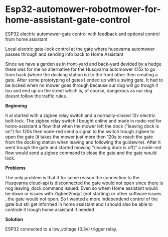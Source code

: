 # Esp32-automower-robotmower-for-home-assistant-gate-control
ESP32 electric automower-gate control with feedback and optional control from home assistant

Local electric gate-lock control at the gate where husqvarna automower passes through and sending info back to Home Assistant

Since we have a garden as in front-yard and back-yard devided by a hedge there was for me no alternative for the Husqvarna automower 415x to go from back (where the docking station is) to the front other then creating a gate. After some prototyping of gates I ended up with a swing gate. It had to be locked when no mower goes through because our dog will go trough it too and end up on the street which is, of course, dangerous as our dog doesnt follow the traffic rules.


**Beginning**

It al started with a zigbee relay switch and a normally-closed 12v electric bolt-lock. The zigbee relay switch I bought online and made in node-red for home-assistant a flow that when the mower left the dock ("leaving dock is on") for 120s then node-red send a signal to the switch trough zigbee to open the gate (it takes the mower just more then 120s to reach the gate from the docking station when leaving and following the guidewire). After it went trough the gate and started mowing "(leaving dock is off)" a node-red flow would send a zigbee command to close the gate and the gate would lock.


**Problems**

The only problem is that if for some reason the connection to the Husqvarna cloud-api is disconnected the gate would not open since there is nog leaving_dock command issued. Even so whem Home assistant would be down or issues with Zigbee2mqqt (not starting) or other software issues , the gate would not open. So I wanted a more independend control of the gate but stil get informed in home assistant and I should also be able to controle it trough home assistant if needed


**Solution**

ESP32 connected to a low_voltage (3.3v) trigger relay.

